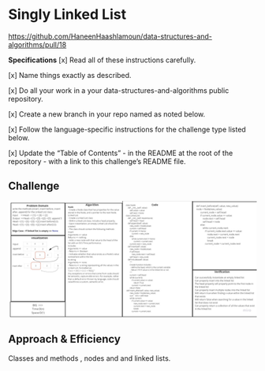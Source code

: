 # Singly Linked List
<!-- Short summary or background information -->
https://github.com/HaneenHaashlamoun/data-structures-and-algorithms/pull/18

**Specifications**
[x] Read all of these instructions carefully.

[x] Name things exactly as described.

[x] Do all your work in a your data-structures-and-algorithms public repository.

[x] Create a new branch in your repo named as noted below.

[x] Follow the language-specific instructions for the challenge type listed below.

[x] Update the “Table of Contents” - in the README at the root of the repository - with a link to this challenge’s README file.

## Challenge
<!-- Description of the challenge -->
![x](Linked_List.jpg)


## Approach & Efficiency
<!-- What approach did you take? Why? What is the Big O space/time for this approach? -->
Classes and methods , nodes and and linked lists.